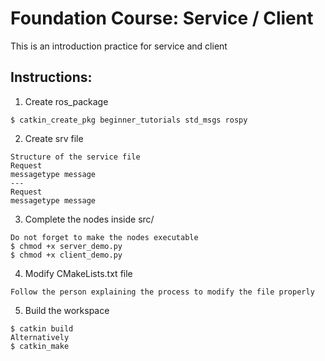# Foundation Course: Service / Client

This is an introduction practice for service and client

## Instructions:
1. Create ros_package
  ```
  $ catkin_create_pkg beginner_tutorials std_msgs rospy
  ```
  
2. Create srv file
  ```
  Structure of the service file
  Request
  messagetype message
  ---
  Request
  messagetype message
  ```

3. Complete the nodes inside src/
  ```
  Do not forget to make the nodes executable
  $ chmod +x server_demo.py
  $ chmod +x client_demo.py
  ```
4. Modify CMakeLists.txt file
  ```
  Follow the person explaining the process to modify the file properly
  ```
5. Build the workspace
  ```
  $ catkin build
  Alternatively
  $ catkin_make
  ```
